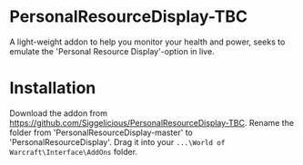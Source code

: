 # PersonalResourceDisplay-TBC
A light-weight addon to help you monitor your health and power, seeks to emulate the 'Personal Resource Display'-option in live.

# Installation
Download the addon from https://github.com/Siggelicious/PersonalResourceDisplay-TBC. Rename the folder from 'PersonalResourceDisplay-master' to 'PersonalResourceDisplay'. Drag it into your `...\World of Warcraft\Interface\AddOns` folder.
